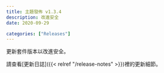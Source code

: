 ```yaml
---
title: 主題發佈 v1.3.4
description: 改進安全
date: 2020-09-29

categories: ["Releases"]
---
```


更新套件版本以改進安全。

<!--more-->

請查看[更新日誌]({{< relref "/release-notes" >}})裡的更新細節。
